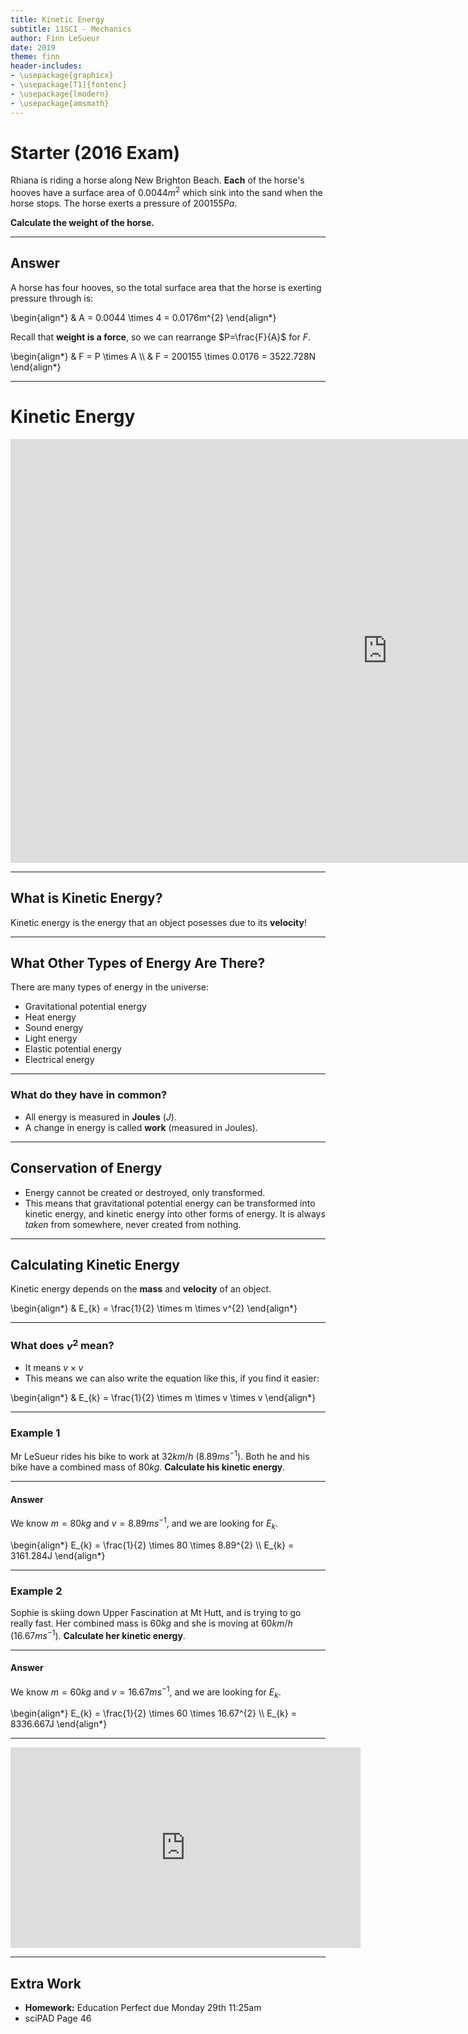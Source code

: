 ```yaml
---
title: Kinetic Energy
subtitle: 11SCI - Mechanics
author: Finn LeSueur
date: 2019
theme: finn
header-includes:
- \usepackage{graphicx}
- \usepackage[T1]{fontenc}
- \usepackage{lmodern}
- \usepackage{amsmath}
---
```


# Starter (2016 Exam)

Rhiana is riding a horse along New Brighton Beach. __Each__ of the horse's hooves have a surface area of $0.0044m^{2}$ which sink into the sand when the horse stops. The horse exerts a pressure of $200155Pa$.

__Calculate the weight of the horse.__


---

## Answer

A horse has four hooves, so the total surface area that the horse is exerting pressure through is:

\begin{align*}
    & A = 0.0044 \times 4 = 0.0176m^{2}
\end{align*}

Recall that  __weight is a force__, so we  can rearrange $P=\frac{F}{A}$ for $F$.

\begin{align*}
    & F = P \times A \\\\
    & F = 200155 \times 0.0176 = 3522.728N
\end{align*}

---

# Kinetic Energy

<iframe width="1206" height="678" src="https://www.youtube.com/embed/PWNs7i4rEWA" frameborder="0" allow="accelerometer; autoplay; encrypted-media; gyroscope; picture-in-picture" allowfullscreen></iframe>

---

## What is Kinetic Energy?

Kinetic energy is the energy that an object posesses due to its __velocity__!

---

## What Other Types of Energy Are There?

There are many types of energy in the universe:

- Gravitational potential energy
- Heat energy
- Sound energy
- Light energy
- Elastic potential energy
- Electrical energy

---

### What do they have in common?

- All energy is measured in __Joules__ ($J$).
- A change in energy is called __work__  (measured in Joules).

---

## Conservation of Energy

- Energy cannot be created or destroyed, only transformed.
- This means that gravitational potential energy can be transformed into kinetic energy, and kinetic energy into other forms of energy. It is always _taken_ from somewhere, never created from nothing.

---

## Calculating Kinetic Energy

Kinetic energy depends on the __mass__ and __velocity__ of an object.

\begin{align*}
    & E_{k} = \frac{1}{2} \times m \times v^{2}
\end{align*}

---

### What does $v^{2}$ mean?

- It means $v \times v$
- This means we can also write the equation like this, if you find it easier:

\begin{align*}
    & E_{k} = \frac{1}{2} \times m \times v \times v
\end{align*}

---

### Example 1

Mr LeSueur rides his bike to work at $32km/h$ ($8.89ms^{-1}$). Both he and his bike have a combined mass of $80kg$. __Calculate his kinetic energy__.

---

#### Answer

We know $m=80kg$ and $v=8.89ms^{-1}$, and we are looking for $E_{k}$.

\begin{align*}
    E_{k} = \frac{1}{2} \times 80 \times 8.89^{2} \\\\
    E_{k} = 3161.284J
\end{align*}

---

### Example 2

Sophie is skiing down Upper Fascination at Mt Hutt, and is trying to go really fast. Her combined mass is $60kg$ and she is moving at $60km/h$ ($16.67ms^{-1}$). __Calculate her kinetic energy__.

---

#### Answer

We know $m=60kg$ and $v=16.67ms^{-1}$, and we are looking for $E_{k}$.

\begin{align*}
    E_{k} = \frac{1}{2} \times 60 \times 16.67^{2} \\\\
    E_{k} = 8336.667J
\end{align*}

---

<iframe width="560" height="321" src="https://www.youtube.com/embed/dYw4meRWGd4" frameborder="0" allow="accelerometer; autoplay; encrypted-media; gyroscope; picture-in-picture" allowfullscreen></iframe>

---

## Extra Work

- __Homework:__ Education Perfect due Monday 29th 11:25am
- sciPAD Page 46
